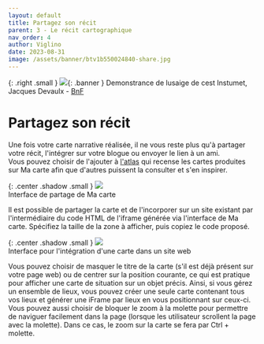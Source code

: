 ```yaml
---
layout: default
title: Partagez son récit
parent: 3 - Le récit cartographique
nav_order: 4
author: Viglino
date: 2023-08-31
image: /assets/banner/btv1b550024840-share.jpg
---
```

{: .right .small }
![](/Macarte-MI/assets/banner/btv1b550024840-share.jpg){: .banner }
Demonstrance de lusaige de cest Instumet, Jacques Devaulx - [BnF](https://gallica.bnf.fr/ark:/12148/btv1b550024840/f62.item)

# Partagez son récit

Une fois votre carte narrative réalisée, il ne vous reste plus qu'à partager votre récit, l'intégrer sur votre blogue ou envoyer le lien à un ami.  
Vous pouvez choisir de l'ajouter à [l'atlas](https://macarte.ign.fr/atlas/) qui recense les cartes produites sur Ma carte afin que d'autres puissent la consulter et s'en inspirer.

{: .center .shadow .small }
![](/Macarte-MI/assets//img/ch3.1-share.png)   
Interface de partage de Ma carte

Il est possible de partager la carte et de l'incorporer sur un site existant par l'intermédiaire du code HTML de l'iframe générée via l'interface de Ma carte. Spécifiez la taille de la zone à afficher, puis copiez le code proposé.   

{: .center .shadow .small }
![](/Macarte-MI/assets//img/ch3.1-share2.jpg)   
Interface pour l'intégration d'une carte dans un site web

Vous pouvez choisir de masquer le titre de la carte (s'il est déjà présent sur votre page web) ou de centrer sur la position courante, ce qui est pratique pour afficher une carte de situation sur un objet précis. Ainsi, si vous gérez un ensemble de lieux, vous pouvez créer une seule carte contenant tous vos lieux et générer une iFrame par lieux en vous positionnant sur ceux-ci.    
Vous pouvez aussi choisir de bloquer le zoom à la molette pour permettre de naviguer facilement dans la page (lorsque les utilisateur scrollent la page avec la molette). Dans ce cas, le zoom sur la carte se fera par Ctrl + molette.
